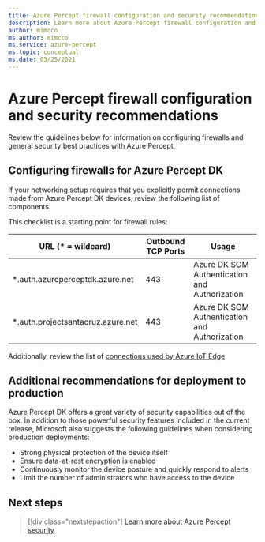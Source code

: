 ```yaml
---
title: Azure Percept firewall configuration and security recommendations
description: Learn more about Azure Percept firewall configuration and security recommendations
author: mimcco
ms.author: mimcco
ms.service: azure-percept
ms.topic: conceptual
ms.date: 03/25/2021
---
```


# Azure Percept firewall configuration and security recommendations

Review the guidelines below for information on configuring firewalls and general security best practices with Azure Percept.

## Configuring firewalls for Azure Percept DK

If your networking setup requires that you explicitly permit connections made from Azure Percept DK devices, review the following list of components.

This checklist is a starting point for firewall rules:

|URL (* = wildcard)|Outbound TCP Ports|Usage|
|-------------------|------------------|---------|
|*.auth.azureperceptdk.azure.net|443|Azure DK SOM Authentication and Authorization|
|*.auth.projectsantacruz.azure.net|443|Azure DK SOM Authentication and Authorization|

Additionally, review the list of [connections used by Azure IoT Edge](../iot-edge/production-checklist.md#allow-connections-from-iot-edge-devices).

## Additional recommendations for deployment to production

Azure Percept DK offers a great variety of security capabilities out of the box. In addition to those powerful security features included in the current release, Microsoft also suggests the following guidelines when considering production deployments:

- Strong physical protection of the device itself
- Ensure data-at-rest encryption is enabled
- Continuously monitor the device posture and quickly respond to alerts
- Limit the number of administrators who have access to the device

## Next steps

> [!div class="nextstepaction"]
> [Learn more about Azure Percept security](./overview-percept-security.md)
